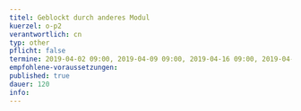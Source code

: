 ```yaml
---
titel: Geblockt durch anderes Modul
kuerzel: o-p2
verantwortlich: cn
typ: other
pflicht: false
termine: 2019-04-02 09:00, 2019-04-09 09:00, 2019-04-16 09:00, 2019-04-30 09:00, 2019-05-07 09:00, 2019-05-21 09:00, 2019-05-28 09:00, 2019-06-04 09:00, 2019-06-18 09:00, 2019-06-25 09:00, 2019-07-02 09:00, 2019-07-09 09:00
empfohlene-voraussetzungen: 
published: true
dauer: 120
info:
---
```


